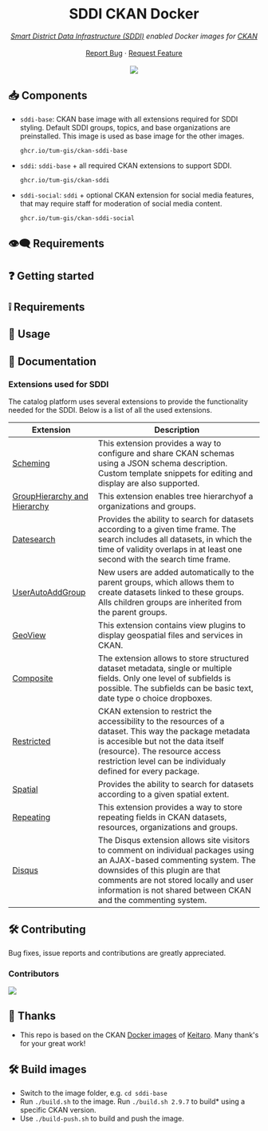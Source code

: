 <h1 align="center">SDDI CKAN Docker</h1>

<p align="center">
    <em>
    <a title="Smart District Data Infrastructure" href="https://www.asg.ed.tum.de/gis/projekte/sddi/">Smart District Data Infrastructure (SDDI)</a>
    enabled Docker images for
    <a title="ckan.org" href="https://ckan.org/">CKAN</a>
    </em>
    <br />
    <br />
    <a href="https://github.com/tum-gis/sddi-ckan-k8s/issues">Report Bug</a>
    ·
    <a href="https://github.com/tum-gis/sddi-ckan-k8s/issues">Request Feature</a>
    <br />
    <br />
    <a href="https://github.com/tum-gis/ckan-docker/releases" title="Latest release">
    <img src="https://img.shields.io/github/v/release/tum-gis/ckan-docker?logo=docker&sort=semver&style=for-the-badge">
  </a>
</p>

## :inbox_tray: Components

* `sddi-base`: CKAN base image with all extensions required for SDDI styling. Default SDDI groups,
  topics, and base organizations are preinstalled. This image is used as base image for the other images.

  ```text
  ghcr.io/tum-gis/ckan-sddi-base
  ```

* `sddi`: `sddi-base` + all required CKAN extensions to support SDDI.

  ```text
  ghcr.io/tum-gis/ckan-sddi
  ```

* `sddi-social`: `sddi` + optional CKAN extension for social media features, that may require staff
  for moderation of social media content.

  ```text
  ghcr.io/tum-gis/ckan-sddi-social
  ```

## :eye_speech_bubble: Requirements

## :question: Getting started

## :grey_exclamation: Requirements

## :rocket: Usage

## :book: Documentation

### Extensions used for SDDI

The catalog platform uses several extensions to provide the functionality needed for
the SDDI. Below is a list of all the used extensions.

| Extension | Description |
|-----|-------------|
| [Scheming](https://github.com/MarijaKnezevic/ckanext-scheming) | This extension provides a way to configure and share CKAN schemas using a JSON schema description. Custom template snippets for editing and display are also supported.|
| [GroupHierarchy and Hierarchy](https://github.com/ckan/ckanext-hierarchy) | This extension enables tree hierarchyof a organizations and groups.|
| [Datesearch](https://github.com/MarijaKnezevic/ckanext-datesearch) | Provides the ability to search for datasets according to a given time frame. The search includes all datasets, in which the time of validity overlaps in at least one second with the search time frame. |
| [UserAutoAddGroup](https://github.com/tum-gis/ckanext-userautoaddgroup-sddi) | New users are added automatically to the parent groups, which allows them to create datasets linked to these groups. Alls children groups are inherited from the parent groups.|
| [GeoView](https://github.com/pduchesne/ckanext-geoview) | This extension contains view plugins to display geospatial files and services in CKAN.|
| [Composite](https://github.com/EnviDat/ckanext-composite) | The extension allows to store structured dataset metadata, single or multiple fields. Only one level of subfields is possible. The subfields can be basic text, date type o choice dropboxes. |
| [Restricted](https://github.com/MarijaKnezevic/ckanext-restricted) | CKAN extension to restrict the accessibility to the resources of a dataset. This way the package metadata is accesible but not the data itself (resource). The resource access restriction level can be individualy defined for every package.|
| [Spatial](https://github.com/ckan/ckanext-spatials) | Provides the ability to search for datasets according to a given spatial extent.|
| [Repeating](https://github.com/MarijaKnezevic/ckanext-repeating) | This extension provides a way to store repeating fields in CKAN datasets, resources, organizations and groups.|
| [Disqus](https://github.com/ckan/ckanext-disqus) | The Disqus extension allows site visitors to comment on individual packages using an AJAX-based commenting system. The downsides of this plugin are that comments are not stored locally and user information is not shared between CKAN and the commenting system.|

## :hammer_and_wrench: Contributing

Bug fixes, issue reports and contributions are greatly appreciated.

### Contributors

<a href="https://github.com/tum-gis/ckan-docker/graphs/contributors">
  <img src="https://contrib.rocks/image?repo=tum-gis/ckan-docker" />
</a>

## :handshake: Thanks

* This repo is based on the CKAN
  [Docker images](https://github.com/keitaroinc/docker-ckan) of
  [Keitaro](https://github.com/keitaroinc). Many thank's for your great work!

## :hammer_and_wrench: Build images

* Switch to the image folder, e.g. `cd sddi-base`
* Run `./build.sh` to the image. Run `./build.sh 2.9.7` to build* using
  a specific CKAN version.
* Use `./build-push.sh` to build and push the image.
